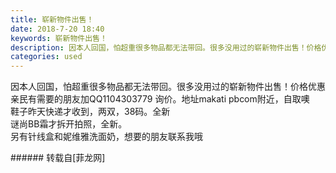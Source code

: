 ```yaml
---
title: 崭新物件出售！
date: 2018-7-20 18:40
keywords: 崭新物件出售！
description: 因本人回国，怕超重很多物品都无法带回。很多没用过的崭新物件出售！价格优惠亲民有需要的朋友加QQ1104303779 询价。地址makati pbcom附近，自取噢鞋子昨天快递才收到，两双，38码。全新谜尚BB霜才拆开拍照，全新。另有针线盒和妮维雅洗面奶，想要的朋友联系我哦
categories: used
---
```

<td class="t_f" id="postmessage_1533247">

因本人回国，怕超重很多物品都无法带回。很多没用过的崭新物件出售！价格优惠亲民<img alt="" border="0" class="zoom" data-cf-modified-be6cefa729d86d52e7700c7c-="" file="http://www.flw.ph//mobcent//app/data/phiz/default/03.png" id="aimg_aRZej" lazyloadthumb="1" onclick="" onmouseover="" src="http://www.flw.ph//mobcent//app/data/phiz/default/03.png"/>有需要的朋友加QQ1104303779 询价。地址makati pbcom附近，自取噢<img alt="" border="0" class="zoom" data-cf-modified-be6cefa729d86d52e7700c7c-="" file="http://www.flw.ph//mobcent//app/data/phiz/default/10.png" id="aimg_VoAjx" lazyloadthumb="1" onclick="" onmouseover="" src="http://www.flw.ph//mobcent//app/data/phiz/default/10.png"/><br/>
<img alt="" border="0" class="zoom" data-cf-modified-be6cefa729d86d52e7700c7c-="" file="http://www.flw.ph/data/appbyme/upload/image/201807/20/6x2o6j1CvRop.jpg" id="aimg_McH99" lazyloadthumb="1" onclick="" onmouseover="" src="http://www.flw.ph/data/appbyme/upload/image/201807/20/6x2o6j1CvRop.jpg"/><br/>
<img alt="" border="0" class="zoom" data-cf-modified-be6cefa729d86d52e7700c7c-="" file="http://www.flw.ph/data/appbyme/upload/image/201807/20/qRB3HXGajEb1.jpg" id="aimg_IUT8T" lazyloadthumb="1" onclick="" onmouseover="" src="http://www.flw.ph/data/appbyme/upload/image/201807/20/qRB3HXGajEb1.jpg"/><br/>
<img alt="" border="0" class="zoom" data-cf-modified-be6cefa729d86d52e7700c7c-="" file="http://www.flw.ph/data/appbyme/upload/image/201807/20/BHEqrzfY3CbW.jpg" id="aimg_q4uaI" lazyloadthumb="1" onclick="" onmouseover="" src="http://www.flw.ph/data/appbyme/upload/image/201807/20/BHEqrzfY3CbW.jpg"/><br/>
<img alt="" border="0" class="zoom" data-cf-modified-be6cefa729d86d52e7700c7c-="" file="http://www.flw.ph/data/appbyme/upload/image/201807/20/SGcJ7jKrPEJ6.jpg" id="aimg_gB3lY" lazyloadthumb="1" onclick="" onmouseover="" src="http://www.flw.ph/data/appbyme/upload/image/201807/20/SGcJ7jKrPEJ6.jpg"/><br/>
<img alt="" border="0" class="zoom" data-cf-modified-be6cefa729d86d52e7700c7c-="" file="http://www.flw.ph/data/appbyme/upload/image/201807/20/wE5a4Xy4mdaJ.jpg" id="aimg_JG800" lazyloadthumb="1" onclick="" onmouseover="" src="http://www.flw.ph/data/appbyme/upload/image/201807/20/wE5a4Xy4mdaJ.jpg"/><br/>
<img alt="" border="0" class="zoom" data-cf-modified-be6cefa729d86d52e7700c7c-="" file="http://www.flw.ph/data/appbyme/upload/image/201807/20/lJgdsxiYzD1z.jpg" id="aimg_V6uOG" lazyloadthumb="1" onclick="" onmouseover="" src="http://www.flw.ph/data/appbyme/upload/image/201807/20/lJgdsxiYzD1z.jpg"/><br/>
鞋子昨天快递才收到，两双，38码。全新<img alt="" border="0" class="zoom" data-cf-modified-be6cefa729d86d52e7700c7c-="" file="http://www.flw.ph//mobcent//app/data/phiz/default/03.png" id="aimg_iLUxV" lazyloadthumb="1" onclick="" onmouseover="" src="http://www.flw.ph//mobcent//app/data/phiz/default/03.png"/><br/>
谜尚BB霜才拆开拍照，全新。<img alt="" border="0" class="zoom" data-cf-modified-be6cefa729d86d52e7700c7c-="" file="http://www.flw.ph//mobcent//app/data/phiz/default/03.png" id="aimg_W5K4j" lazyloadthumb="1" onclick="" onmouseover="" src="http://www.flw.ph//mobcent//app/data/phiz/default/03.png"/><br/>
另有针线盒和妮维雅洗面奶，想要的朋友联系我哦<img alt="" border="0" class="zoom" data-cf-modified-be6cefa729d86d52e7700c7c-="" file="http://www.flw.ph//mobcent//app/data/phiz/default/17.png" id="aimg_O8VQi" lazyloadthumb="1" onclick="" onmouseover="" src="http://www.flw.ph//mobcent//app/data/phiz/default/17.png"/><img alt="" border="0" class="zoom" data-cf-modified-be6cefa729d86d52e7700c7c-="" file="http://www.flw.ph//mobcent//app/data/phiz/default/17.png" id="aimg_Vb8pR" lazyloadthumb="1" onclick="" onmouseover="" src="http://www.flw.ph//mobcent//app/data/phiz/default/17.png"/><br/>
</td>
###### 转载自[菲龙网]